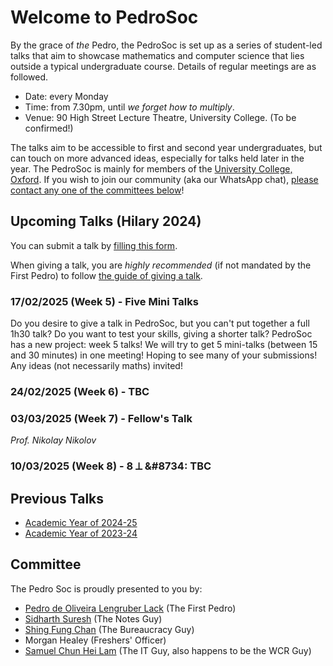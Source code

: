 # Welcome to PedroSoc
By the grace of *the* Pedro, the PedroSoc is set up as a series of student-led talks that aim to showcase mathematics and computer science that lies outside a typical undergraduate course. Details of regular meetings are as followed.

- Date: every Monday
- Time: from 7.30pm, until *we forget how to multiply*.
- Venue: 90 High Street Lecture Theatre, University College. (To be confirmed!)

The talks aim to be accessible to first and second year undergraduates, but can touch on more advanced ideas, especially for talks held later in the year. The PedroSoc is mainly for members of the [University College, Oxford](https://www.univ.ox.ac.uk). If you wish to join our community (aka our WhatsApp chat), [please contact any one of the committees below](#committee)!

## Upcoming Talks (Hilary 2024)
You can submit a talk by [filling this form](https://forms.office.com/e/CAqS5x7TJT).

When giving a talk, you are *highly recommended* (if not mandated by the First Pedro) to follow [the guide of giving a talk](/Pedro/giving_a_talk).

### 17/02/2025 (Week 5) - Five Mini Talks
Do you desire to give a talk in PedroSoc, but you can't put together a full 1h30 talk? Do you want to test your skills, giving a shorter talk? PedroSoc has a new project: week 5 talks! We will try to get 5 mini-talks (between 15 and 30 minutes) in one meeting! Hoping to see many of your submissions! Any ideas (not necessarily maths) invited!

### 24/02/2025 (Week 6) - TBC

### 03/03/2025 (Week 7) - Fellow's Talk
*Prof. Nikolay Nikolov*

### 10/03/2025 (Week 8) - 8 &#10178; &#8734: TBC

## Previous Talks
- [Academic Year of 2024-25](/Pedro/prev_talks/2425)
- [Academic Year of 2023-24](/Pedro/prev_talks/2324)

## Committee

The Pedro Soc is proudly presented to you by:

- [Pedro de Oliveira Lengruber Lack](mailto:pedro.lack@univ.ox.ac.uk) (The First Pedro)
- [Sidharth Suresh](mailto:sidharth.puthiyedathusuresh@univ.ox.ac.uk) (The Notes Guy)
- [Shing Fung Chan](mailto:shingfung.chan@univ.ox.ac.uk) (The Bureaucracy Guy)
- Morgan Healey (Freshers' Officer)
- [Samuel Chun Hei Lam](https://wcr.univ.ox.ac.uk/profile/Samuel-CHLam) (The IT Guy, also happens to be the WCR Guy)
